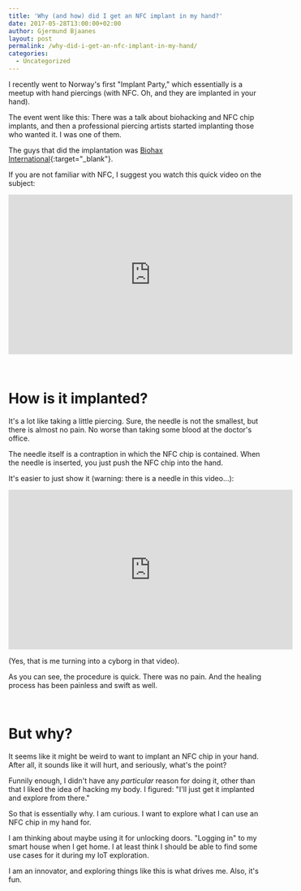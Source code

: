 ```yaml
---
title: 'Why (and how) did I get an NFC implant in my hand?'
date: 2017-05-28T13:00:00+02:00
author: Gjermund Bjaanes
layout: post
permalink: /why-did-i-get-an-nfc-implant-in-my-hand/
categories:
  - Uncategorized
---
```


I recently went to Norway's first "Implant Party," which essentially is a meetup with hand piercings (with NFC. Oh, and they are implanted in your hand). 

<!--more-->

The event went like this: There was a talk about biohacking and NFC chip implants, and then a professional piercing artists started implanting those who wanted it. I was one of them.

The guys that did the implantation was [Biohax International](http://biohaxsweden.com){:target="_blank"}.

If you are not familiar with NFC, I suggest you watch this quick video on the subject:

<iframe width="560" height="315" src="https://www.youtube.com/embed/Gbv2BIi9i58" frameborder="0" allowfullscreen></iframe>

&nbsp;

# How is it implanted?

It's a lot like taking a little piercing. Sure, the needle is not the smallest, but there is almost no pain. No worse than taking some blood at the doctor's office.

The needle itself is a contraption in which the NFC chip is contained. When the needle is inserted, you just push the NFC chip into the hand.

It's easier to just show it (warning: there is a needle in this video...):

<iframe width="560" height="315" src="https://www.youtube.com/embed/WZjNVfMnbYg" frameborder="0" allowfullscreen></iframe>

(Yes, that is me turning into a cyborg in that video).

As you can see, the procedure is quick. There was no pain. And the healing process has been painless and swift as well.

&nbsp;

# But why?

It seems like it might be weird to want to implant an NFC chip in your hand. After all, it sounds like it will hurt, and seriously, what's the point?

Funnily enough, I didn't have any *particular* reason for doing it, other than that I liked the idea of hacking my body. I figured: "I'll just get it implanted and explore from there." 

So that is essentially why. I am curious. I want to explore what I can use an NFC chip in my hand for.

I am thinking about maybe using it for unlocking doors. "Logging in" to my smart house when I get home. I at least think I should be able to find some use cases for it during my IoT exploration.

I am an innovator, and exploring things like this is what drives me. Also, it's fun.